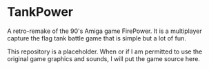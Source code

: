 # TankPower
A retro-remake of the 90's Amiga game FirePower. It is a multiplayer capture the flag tank battle game that is simple but a lot of fun.

This repository is a placeholder. When or if I am permitted to use the original game graphics and sounds, I will put the game source here. 
